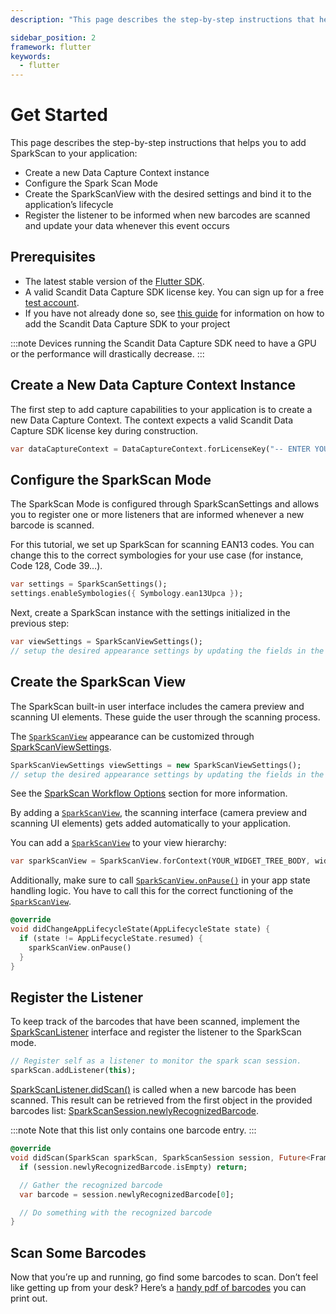 ```yaml
---
description: "This page describes the step-by-step instructions that helps you to add SparkScan to your application:                                                                                     "

sidebar_position: 2
framework: flutter
keywords:
  - flutter
---
```


# Get Started

This page describes the step-by-step instructions that helps you to add SparkScan to your application:

- Create a new Data Capture Context instance
- Configure the Spark Scan Mode
- Create the SparkScanView with the desired settings and bind it to the application’s lifecycle
- Register the listener to be informed when new barcodes are scanned and update your data whenever this event occurs

## Prerequisites

- The latest stable version of the [Flutter SDK](https://pub.dev/publishers/scandit.com/packages).
- A valid Scandit Data Capture SDK license key. You can sign up for a free [test account](https://ssl.scandit.com/dashboard/sign-up?p=test&utm%5Fsource=documentation).
- If you have not already done so, see [this guide](../add-sdk.md) for information on how to add the Scandit Data Capture SDK to your project

:::note
Devices running the Scandit Data Capture SDK need to have a GPU or the performance will drastically decrease.
:::

## Create a New Data Capture Context Instance

The first step to add capture capabilities to your application is to create a new Data Capture Context. The context expects a valid Scandit Data Capture SDK license key during construction.

```dart
var dataCaptureContext = DataCaptureContext.forLicenseKey("-- ENTER YOUR SCANDIT LICENSE KEY HERE --");
```

## Configure the SparkScan Mode

The SparkScan Mode is configured through SparkScanSettings and allows you to register one or more listeners that are informed whenever a new barcode is scanned.

For this tutorial, we set up SparkScan for scanning EAN13 codes. You can change this to the correct symbologies for your use case (for instance, Code 128, Code 39…).

```dart
var settings = SparkScanSettings();
settings.enableSymbologies({ Symbology.ean13Upca });
```

Next, create a SparkScan instance with the settings initialized in the previous step:

```dart
var viewSettings = SparkScanViewSettings();
// setup the desired appearance settings by updating the fields in the object above
```

## Create the SparkScan View

The SparkScan built-in user interface includes the camera preview and scanning UI elements. These guide the user through the scanning process.

The [`SparkScanView`](https://docs.scandit.com/data-capture-sdk/flutter/barcode-capture/api/ui/spark-scan-view.html#class-scandit.datacapture.barcode.spark.ui.SparkScanView) appearance can be customized through [SparkScanViewSettings](https://docs.scandit.com/data-capture-sdk/flutter/barcode-capture/api/ui/spark-scan-view-settings.html).

```dart
SparkScanViewSettings viewSettings = new SparkScanViewSettings();
// setup the desired appearance settings by updating the fields in the object above
```

See the [SparkScan Workflow Options](./intro.md#workflow-options) section for more information.

By adding a [`SparkScanView`](https://docs.scandit.com/data-capture-sdk/flutter/barcode-capture/api/ui/spark-scan-view.html#class-scandit.datacapture.barcode.spark.ui.SparkScanView), the scanning interface (camera preview and scanning UI elements) gets added automatically to your application.

You can add a [`SparkScanView`](https://docs.scandit.com/data-capture-sdk/flutter/barcode-capture/api/ui/spark-scan-view.html#class-scandit.datacapture.barcode.spark.ui.SparkScanView) to your view hierarchy:

```dart
var sparkScanView = SparkScanView.forContext(YOUR_WIDGET_TREE_BODY, widget.dataCaptureContext, sparkScan, null);
```

Additionally, make sure to call [`SparkScanView.onPause()`](https://docs.scandit.com/data-capture-sdk/flutter/barcode-capture/api/ui/spark-scan-view.html#method-scandit.datacapture.barcode.spark.ui.SparkScanView.OnPause) in your app state handling logic. You have to call this for the correct functioning of the [`SparkScanView`](https://docs.scandit.com/data-capture-sdk/flutter/barcode-capture/api/ui/spark-scan-view.html#class-scandit.datacapture.barcode.spark.ui.SparkScanView).

```dart
@override
void didChangeAppLifecycleState(AppLifecycleState state) {
  if (state != AppLifecycleState.resumed) {
    sparkScanView.onPause()
  }
}
```

## Register the Listener

To keep track of the barcodes that have been scanned, implement the [SparkScanListener](https://docs.scandit.com/data-capture-sdk/flutter/barcode-capture/api/spark-scan-listener.html#interface-scandit.datacapture.barcode.spark.ISparkScanListener) interface and register the listener to the SparkScan mode.

```dart
// Register self as a listener to monitor the spark scan session.
sparkScan.addListener(this);
```

[SparkScanListener.didScan()](https://docs.scandit.com/data-capture-sdk/flutter/barcode-capture/api/spark-scan-listener.html#method-scandit.datacapture.barcode.spark.ISparkScanListener.OnBarcodeScanned) is called when a new barcode has been scanned. This result can be retrieved from the first object in the provided barcodes list: [SparkScanSession.newlyRecognizedBarcode](https://docs.scandit.com/data-capture-sdk/flutter/barcode-capture/api/spark-scan-session.html#property-scandit.datacapture.barcode.spark.SparkScanSession.NewlyRecognizedBarcode).

:::note
Note that this list only contains one barcode entry.
:::

```dart
@override
void didScan(SparkScan sparkScan, SparkScanSession session, Future<FrameData?> getFrameData()) {
  if (session.newlyRecognizedBarcode.isEmpty) return;

  // Gather the recognized barcode
  var barcode = session.newlyRecognizedBarcode[0];

  // Do something with the recognized barcode
}
```

## Scan Some Barcodes

Now that you’re up and running, go find some barcodes to scan. Don’t feel like getting up from your desk? Here’s a [handy pdf of barcodes](https://github.com/Scandit/.github/blob/main/images/PrintTheseBarcodes.pdf) you can
print out.
